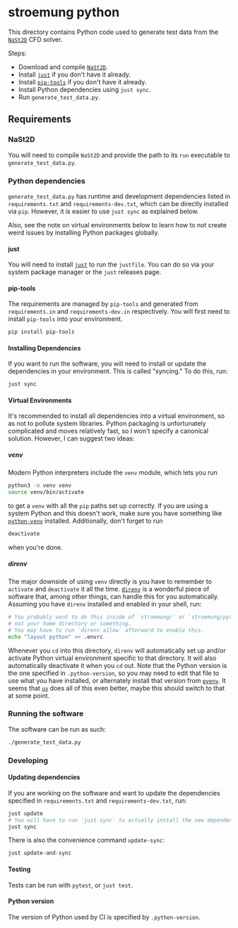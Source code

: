 # stroemung python

This directory contains Python code used to generate test data
from the [`NaSt2D`][nast2d] CFD solver.

Steps:

* Download and compile [`NaSt2D`][nast2d].
* Install [`just`][just] if you don't have it already.
* Install [`pip-tools`][pip-tools] if you don't have it already.
* Install Python dependencies using `just sync`.
* Run `generate_test_data.py`.

## Requirements

### NaSt2D
You will need to
compile `NaSt2D` and provide the path to its `run` executable to
`generate_test_data.py`.

### Python dependencies

`generate_test_data.py` has runtime and development dependencies listed in
`requirements.txt` and `requirements-dev.txt`, which
can be directly installed via `pip`. However, it is easier to use `just sync`
as explained below.

Also, see the note on virtual environments below to learn how to not create
weird issues by installing Python packages globally.

#### just

You will need to install [`just`][just] to run the `justfile`. You can do so via
your system package manager or the `just` releases page.


#### pip-tools

The requirements are managed by `pip-tools`
and generated from `requirements.in` and `requirements-dev.in` respectively.
You will first need to install `pip-tools` into your environment.

```sh
pip install pip-tools
```

#### Installing Dependencies

If you want to run the software, you will need to install or update the
dependencies in your environment. This is called "syncing." To do this, run:

```sh
just sync
```



#### Virtual Environments

It's recommended to install all dependencies into a virtual environment, so as
not to pollute system libraries. Python packaging is unfortunately complicated
and moves relatively fast, so I won't specify a canonical solution. However, I
can suggest two ideas:

##### venv

Modern Python interpreters include the `venv` module, which lets you run

```sh
python3 -m venv venv
source venv/bin/activate
```

to get a `venv` with all the `pip` paths set up correctly. If you are using
a system Python and this doesn't work, make sure you have something like
[`python-venv`][python-venv] installed. Additionally, don't forget to run

```sh
deactivate
```

when you're done.

##### direnv

The major downside of using `venv` directly is you have to remember to
`activate` and `deactivate` it all the time. [`direnv`][direnv] is a wonderful
piece of software that, among other things, can handle this for you
automatically. Assuming you have `direnv` installed and enabled in your shell,
run:

```sh
# You probably want to do this inside of `stroemung/` or `stroemung/python/`,
# not your home directory or something.
# You may have to run `direnv allow` afterward to enable this.
echo "layout python" >> .envrc
```

Whenever you `cd` into this directory, `direnv` will automatically set up and/or
activate Python virtual environment specific to that directory. It will also
automatically deactivate it when you `cd` out. Note that the Python version is
the one specified in `.python-version`, so you may need to edit that file to use
what you have installed, or alternately install that version from
[`pyenv`][pyenv]. It seems that [`uv`][uv] does all of this even better, maybe
this should switch to that at some point.

### Running the software

The software can be run as such:

```sh
./generate_test_data.py
```

### Developing

#### Updating dependencies

If you are working on the software and want to update the dependencies specified
in `requirements.txt` and `requirements-dev.txt`, run:

```sh
just update
# You will have to run `just sync` to actually install the new dependencies.
just sync
```

There is also the convenience command `update-sync`:

```sh
just update-and-sync
```

#### Testing

Tests can be run with `pytest`, or `just test`.

#### Python version

The version of Python used by CI is specified by `.python-version`.

[direnv]: https://direnv.net/
[just]: https://github.com/casey/just
[nast2d]: https://ins.uni-bonn.de/content/software-nast2d
[pip-tools]: https://github.com/jazzband/pip-tools
[pyenv]: https://github.com/pyenv/pyenv
[python-venv]: https://packages.ubuntu.com/search?keywords=python3-venv
[uv]: https://docs.astral.sh/uv/
